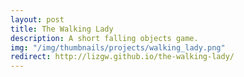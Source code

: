 ```yaml
---
layout: post
title: The Walking Lady
description: A short falling objects game.
img: "/img/thumbnails/projects/walking_lady.png"
redirect: http://lizgw.github.io/the-walking-lady/
---
```

